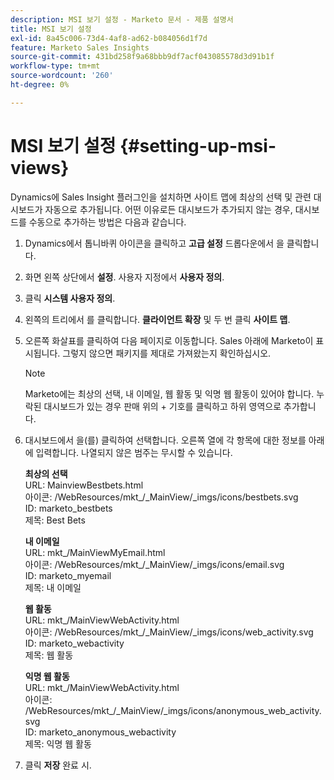 ```yaml
---
description: MSI 보기 설정 - Marketo 문서 - 제품 설명서
title: MSI 보기 설정
exl-id: 8a45c006-73d4-4af8-ad62-b084056d1f7d
feature: Marketo Sales Insights
source-git-commit: 431bd258f9a68bbb9df7acf043085578d3d91b1f
workflow-type: tm+mt
source-wordcount: '260'
ht-degree: 0%

---
```


# MSI 보기 설정 {#setting-up-msi-views}

Dynamics에 Sales Insight 플러그인을 설치하면 사이트 맵에 최상의 선택 및 관련 대시보드가 자동으로 추가됩니다. 어떤 이유로든 대시보드가 추가되지 않는 경우, 대시보드를 수동으로 추가하는 방법은 다음과 같습니다.

1. Dynamics에서 톱니바퀴 아이콘을 클릭하고 **고급 설정** 드롭다운에서 을 클릭합니다.

1. 화면 왼쪽 상단에서 **설정**. 사용자 지정에서 **사용자 정의**.

1. 클릭 **시스템 사용자 정의**.

1. 왼쪽의 트리에서 를 클릭합니다. **클라이언트 확장** 및 두 번 클릭 **사이트 맵**.

1. 오른쪽 화살표를 클릭하여 다음 페이지로 이동합니다. Sales 아래에 Marketo이 표시됩니다. 그렇지 않으면 패키지를 제대로 가져왔는지 확인하십시오.

   >[!NOTE]
   >
   >Marketo에는 최상의 선택, 내 이메일, 웹 활동 및 익명 웹 활동이 있어야 합니다. 누락된 대시보드가 있는 경우 판매 위의 + 기호를 클릭하고 하위 영역으로 추가합니다.

1. 대시보드에서 을(를) 클릭하여 선택합니다. 오른쪽 열에 각 항목에 대한 정보를 아래에 입력합니다. 나열되지 않은 범주는 무시할 수 있습니다.

   **최상의 선택**</br>
URL: MainviewBestbets.html</br>
아이콘: /WebResources/mkt_/_MainView/_imgs/icons/bestbets.svg</br>
ID: marketo_bestbets</br>
제목: Best Bets

   **내 이메일**</br>
URL: mkt_/MainViewMyEmail.html</br>
아이콘: /WebResources/mkt_/_MainView/_imgs/icons/email.svg</br>
ID: marketo_myemail</br>
제목: 내 이메일

   **웹 활동**</br>
URL: mkt_/MainViewWebActivity.html</br>
아이콘: /WebResources/mkt_/_MainView/_imgs/icons/web_activity.svg</br>
ID: marketo_webactivity</br>
제목: 웹 활동

   **익명 웹 활동**</br>
URL: mkt_/MainViewWebActivity.html</br>
아이콘: /WebResources/mkt_/_MainView/_imgs/icons/anonymous_web_activity.svg</br>
ID: marketo_anonymous_webactivity</br>
제목: 익명 웹 활동

1. 클릭 **저장** 완료 시.

